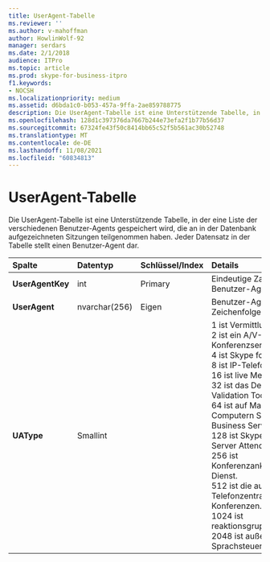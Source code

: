```yaml
---
title: UserAgent-Tabelle
ms.reviewer: ''
ms.author: v-mahoffman
author: HowlinWolf-92
manager: serdars
ms.date: 2/1/2018
audience: ITPro
ms.topic: article
ms.prod: skype-for-business-itpro
f1.keywords:
- NOCSH
ms.localizationpriority: medium
ms.assetid: d6bda1c0-b053-457a-9ffa-2ae859788775
description: Die UserAgent-Tabelle ist eine Unterstützende Tabelle, in der eine Liste der verschiedenen Benutzer-Agents gespeichert wird, die an in der Datenbank aufgezeichneten Sitzungen teilgenommen haben. Jeder Datensatz in der Tabelle stellt einen Benutzer-Agent dar.
ms.openlocfilehash: 128d1c397376da7667b244e73efa2f1b77b56d37
ms.sourcegitcommit: 67324fe43f50c8414bb65c52f5b561ac30b52748
ms.translationtype: MT
ms.contentlocale: de-DE
ms.lasthandoff: 11/08/2021
ms.locfileid: "60834813"
---
```

# <a name="useragent-table"></a>UserAgent-Tabelle
 
Die UserAgent-Tabelle ist eine Unterstützende Tabelle, in der eine Liste der verschiedenen Benutzer-Agents gespeichert wird, die an in der Datenbank aufgezeichneten Sitzungen teilgenommen haben. Jeder Datensatz in der Tabelle stellt einen Benutzer-Agent dar.
  
|**Spalte**|**Datentyp**|**Schlüssel/Index**|**Details**|
|:-----|:-----|:-----|:-----|
|**UserAgentKey** <br/> |int  <br/> |Primary  <br/> |Eindeutige Zahl, die diesen Benutzer-Agent identifiziert.  <br/> |
|**UserAgent** <br/> |nvarchar(256)  <br/> |Eigen  <br/> |Benutzer-Agent-Zeichenfolge.  <br/> |
|**UAType** <br/> |Smallint  <br/> | <br/> |1 ist Vermittlungsserver.  <br/> 2 ist ein A/V-Konferenzserver.  <br/> 4 ist Skype for Business.  <br/> 8 ist IP-Telefon.  <br/> 16 ist live Meeting Console.  <br/> 32 ist das Deployment Validation Tool (DVT).  <br/> 64 ist auf Macintosh-Computern Skype for Business Server.  <br/> 128 ist Skype for Business Server Attendant.  <br/> 256 ist Konferenzankündigung Dienst.  <br/> 512 ist die automatische Telefonzentrale für Konferenzen.  <br/> 1024 ist reaktionsgruppenanwendung.  <br/> 2048 ist außerhalb der Sprachsteuerung.  <br/> |
   


